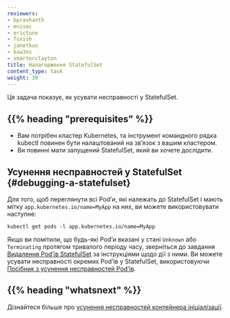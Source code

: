 ```yaml
---
reviewers:
- bprashanth
- enisoc
- erictune
- foxish
- janetkuo
- kow3ns
- smarterclayton
title: Налагодження StatefulSet
content_type: task
weight: 30
---
```


<!-- overview -->

Ця задача показує, як усувати несправності у StatefulSet.

## {{% heading "prerequisites" %}}

* Вам потрібен кластер Kubernetes, та інструмент командного рядка kubectl повинен бути налаштований на звʼязок з вашим кластером.
* Ви повинні мати запущений StatefulSet, який ви хочете дослідити.

<!-- steps -->

## Усунення несправностей у StatefulSet {#debugging-a-statefulset}

Для того, щоб переглянути всі Podʼи, які належать до StatefulSet і мають мітку `app.kubernetes.io/name=MyApp` на них, ви можете використовувати наступне:

```shell
kubectl get pods -l app.kubernetes.io/name=MyApp
```

Якщо ви помітили, що будь-які Podʼи вказані у стані `Unknown` або `Terminating` протягом тривалого періоду часу, зверніться до завдання [Видалення Podʼів StatefulSet](/uk/docs/tasks/run-application/delete-stateful-set/) за інструкціями щодо дії з ними. Ви можете усувати несправності окремих Podʼів у StatefulSet, використовуючи [Посібник з усунення несправностей Podʼів](/uk/docs/tasks/debug/debug-application/debug-pods/).

## {{% heading "whatsnext" %}}

Дізнайтеся більше про [усунення несправностей контейнера ініціалізації](/uk/docs/tasks/debug/debug-application/debug-init-containers/).

